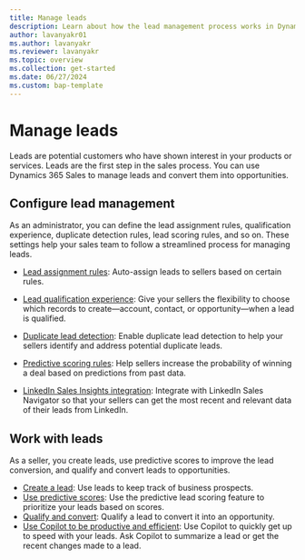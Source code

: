 ```yaml
---
title: Manage leads
description: Learn about how the lead management process works in Dynamics 365 Sales. 
author: lavanyakr01
ms.author: lavanyakr
ms.reviewer: lavanyakr 
ms.topic: overview
ms.collection: get-started 
ms.date: 06/27/2024
ms.custom: bap-template 
---
```


# Manage leads

Leads are potential customers who have shown interest in your products or services. Leads are the first step in the sales process. You can use Dynamics 365 Sales to manage leads and convert them into opportunities.

## Configure lead management

As an administrator, you can define the lead assignment rules, qualification experience, duplicate detection rules, lead scoring rules, and so on. These settings help your sales team to follow a streamlined process for managing leads.

- [Lead assignment rules](understand-lead-distributions-assignment-rules.md): Auto-assign leads to sellers based on certain rules. 

- [Lead qualification experience](define-lead-qualification-experience.md): Give your sellers the flexibility to choose which records to create—account, contact, or opportunity—when a lead is qualified.  

- [Duplicate lead detection](enable-duplicate-lead-detection.md): Enable duplicate lead detection to help your sellers identify and address potential duplicate leads.  
- [Predictive scoring rules](configure-predictive-lead-scoring.md): Help sellers increase the probability of winning a deal based on predictions from past data.
- [LinkedIn Sales Insights integration](/dynamics365/linkedin/integrate-sales-navigator): Integrate with LinkedIn Sales Navigator so that your sellers can get the most recent and relevant data of their leads from LinkedIn.

## Work with leads

As a seller, you create leads, use predictive scores to improve the lead conversion, and qualify and convert leads to opportunities.

- [Create a lead](create-edit-lead-sales.md): Use leads to keep track of business prospects.
- [Use predictive scores](work-predictive-lead-scoring.md): Use the predictive lead scoring feature to prioritize your leads based on scores.
- [Qualify and convert](qualify-lead-convert-opportunity-sales.md): Qualify a lead to convert it into an opportunity.
- [Use Copilot to be productive and efficient](copilot-get-information.md#summarize-a-lead): Use Copilot to quickly get up to speed with your leads. Ask Copilot to summarize a lead or get the recent changes made to a lead.